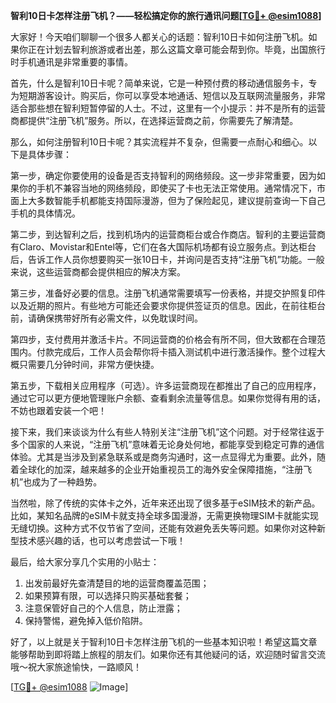 **智利10日卡怎样注册飞机？——轻松搞定你的旅行通讯问题[[TG💪+ @esim1088](https://t.me/s/esim1088)]**

大家好！今天咱们聊聊一个很多人都关心的话题：智利10日卡如何注册飞机。如果你正在计划去智利旅游或者出差，那么这篇文章可能会帮到你。毕竟，出国旅行时手机通讯是非常重要的事情。

首先，什么是智利10日卡呢？简单来说，它是一种预付费的移动通信服务卡，专为短期游客设计。购买后，你可以享受本地通话、短信以及互联网流量服务，非常适合那些想在智利短暂停留的人士。不过，这里有一个小提示：并不是所有的运营商都提供“注册飞机”服务。所以，在选择运营商之前，你需要先了解清楚。

那么，如何注册智利10日卡呢？其实流程并不复杂，但需要一点耐心和细心。以下是具体步骤：

第一步，确定你要使用的设备是否支持智利的网络频段。这一步非常重要，因为如果你的手机不兼容当地的网络频段，即使买了卡也无法正常使用。通常情况下，市面上大多数智能手机都能支持国际漫游，但为了保险起见，建议提前查询一下自己手机的具体情况。

第二步，到达智利之后，找到机场内的运营商柜台或合作商店。智利的主要运营商有Claro、Movistar和Entel等，它们在各大国际机场都有设立服务点。到达柜台后，告诉工作人员你想要购买一张10日卡，并询问是否支持“注册飞机”功能。一般来说，这些运营商都会提供相应的解决方案。

第三步，准备好必要的信息。注册飞机通常需要填写一份表格，并提交护照复印件以及近期的照片。有些地方可能还会要求你提供签证页的信息。因此，在前往柜台前，请确保携带好所有必需文件，以免耽误时间。

第四步，支付费用并激活卡片。不同运营商的价格会有所不同，但大致都在合理范围内。付款完成后，工作人员会帮你将卡插入测试机中进行激活操作。整个过程大概只需要几分钟时间，非常方便快捷。

第五步，下载相关应用程序（可选）。许多运营商现在都推出了自己的应用程序，通过它可以更方便地管理账户余额、查看剩余流量等信息。如果你觉得有用的话，不妨也跟着安装一个吧！

接下来，我们来谈谈为什么有些人特别关注“注册飞机”这个问题。对于经常往返于多个国家的人来说，“注册飞机”意味着无论身处何地，都能享受到稳定可靠的通信体验。尤其是当涉及到紧急联系或是商务沟通时，这一点显得尤为重要。此外，随着全球化的加深，越来越多的企业开始重视员工的海外安全保障措施，“注册飞机”也成为了一种趋势。

当然啦，除了传统的实体卡之外，近年来还出现了很多基于eSIM技术的新产品。比如，某知名品牌的eSIM卡就支持全球多国漫游，无需更换物理SIM卡就能实现无缝切换。这种方式不仅节省了空间，还能有效避免丢失等问题。如果你对这种新型技术感兴趣的话，也可以考虑尝试一下哦！

最后，给大家分享几个实用的小贴士：
1. 出发前最好先查清楚目的地的运营商覆盖范围；
2. 如果预算有限，可以选择只购买基础套餐；
3. 注意保管好自己的个人信息，防止泄露；
4. 保持警惕，避免掉入低价陷阱。

好了，以上就是关于智利10日卡怎样注册飞机的一些基本知识啦！希望这篇文章能够帮助到即将踏上旅程的朋友们。如果你还有其他疑问的话，欢迎随时留言交流哦～祝大家旅途愉快，一路顺风！

[[TG💪+ @esim1088](https://t.me/s/esim1088) ![Image](https://i.postimg.cc/4NQfJmqS/Snipaste-2025-05-13-00-14-12.png)]